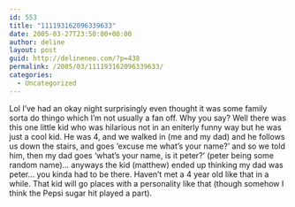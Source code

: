 ```yaml
---
id: 553
title: "111193162096339633"
date: 2005-03-27T23:50:00+00:00
author: deline
layout: post
guid: http://delineneo.com/?p=438
permalink: /2005/03/111193162096339633/
categories:
  - Uncategorized
---
```

Lol I&#8217;ve had an okay night surprisingly even thought it was some family sorta do thingo which I&#8217;m not usually a fan off. Why you say? Well there was this one little kid who was hilarious not in an eniterly funny way but he was just a cool kid. He was 4, and we walked in (me and my dad) and he follows us down the stairs, and goes &#8216;excuse me what&#8217;s your name?&#8217; and so we told him, then my dad goes &#8216;what&#8217;s your name, is it peter?&#8217; (peter being some random name)&#8230; anyways the kid (matthew) ended up thinking my dad was peter&#8230; you kinda had to be there. Haven&#8217;t met a 4 year old like that in a while. That kid will go places with a personality like that (though somehow I think the Pepsi sugar hit played a part).